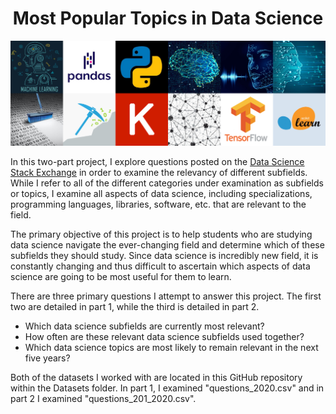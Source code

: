 <h1 align="center">Most Popular Topics in Data Science</h1>

<a href="https://www.analyticsinsight.net/top-5-data-science-analytics-trends-2020/"><img src="Photos/DS Topics.jpg" width=100% height=30%></a>

In this two-part project, I explore questions posted on the <a href="https://datascience.stackexchange.com/">Data Science Stack Exchange</a> in order to examine the relevancy of different subfields. While I refer to all of the different categories under examination as subfields or topics, I examine all aspects of data science, including specializations, programming languages, libraries, software, etc. that are relevant to the field.

The primary objective of this project is to help students who are studying data science navigate the ever-changing field and determine which of these subfields they should study. Since data science is incredibly new field, it is constantly changing and thus difficult to ascertain which aspects of data science are going to be most useful for them to learn.

There are three primary questions I attempt to answer this project. The first two are detailed in part 1, while the third is detailed in part 2.
- Which data science subfields are currently most relevant?
- How often are these relevant data science subfields used together?
- Which data science topics are most likely to remain relevant in the next five years?

Both of the datasets I worked with are located in this GitHub repository within the Datasets folder. In part 1, I examined "questions_2020.csv" and in part 2 I examined "questions_201_2020.csv".
